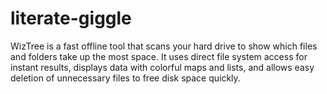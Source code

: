 # literate-giggle
WizTree is a fast offline tool that scans your hard drive to show which files and folders take up the most space. It uses direct file system access for instant results, displays data with colorful maps and lists, and allows easy deletion of unnecessary files to free disk space quickly.
